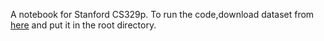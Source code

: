 A notebook for Stanford CS329p.
To run the code,download dataset from [here](https://c.d2l.ai/stanford-cs329p/_static/house_sales.ftr) and put it in the root directory.
